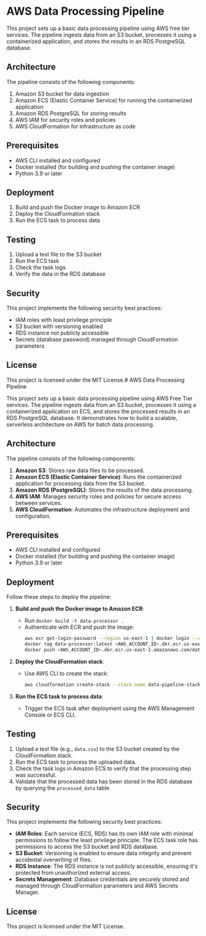# AWS Data Processing Pipeline

This project sets up a basic data processing pipeline using AWS free tier services. The pipeline ingests data from an S3 bucket, processes it using a containerized application, and stores the results in an RDS PostgreSQL database.

## Architecture

The pipeline consists of the following components:

1. Amazon S3 bucket for data ingestion
2. Amazon ECS (Elastic Container Service) for running the containerized application
3. Amazon RDS PostgreSQL for storing results
4. AWS IAM for security roles and policies
5. AWS CloudFormation for infrastructure as code

## Prerequisites

- AWS CLI installed and configured
- Docker installed (for building and pushing the container image)
- Python 3.9 or later

## Deployment

1. Build and push the Docker image to Amazon ECR
2. Deploy the CloudFormation stack
3. Run the ECS task to process data

## Testing

1. Upload a test file to the S3 bucket
2. Run the ECS task
3. Check the task logs
4. Verify the data in the RDS database

## Security

This project implements the following security best practices:

- IAM roles with least privilege principle
- S3 bucket with versioning enabled
- RDS instance not publicly accessible
- Secrets (database password) managed through CloudFormation parameters

## License

This project is licensed under the MIT License.# AWS Data Processing Pipeline

This project sets up a basic data processing pipeline using AWS Free Tier services. The pipeline ingests data from an S3 bucket, processes it using a containerized application on ECS, and stores the processed results in an RDS PostgreSQL database. It demonstrates how to build a scalable, serverless architecture on AWS for batch data processing.

## Architecture

The pipeline consists of the following components:

1. **Amazon S3**: Stores raw data files to be processed.
2. **Amazon ECS (Elastic Container Service)**: Runs the containerized application for processing data from the S3 bucket.
3. **Amazon RDS (PostgreSQL)**: Stores the results of the data processing.
4. **AWS IAM**: Manages security roles and policies for secure access between services.
5. **AWS CloudFormation**: Automates the infrastructure deployment and configuration.

## Prerequisites

- AWS CLI installed and configured
- Docker installed (for building and pushing the container image)
- Python 3.9 or later

## Deployment

Follow these steps to deploy the pipeline:

1. **Build and push the Docker image to Amazon ECR**:
   - Run `docker build -t data-processor .`
   - Authenticate with ECR and push the image:
     ```bash
     aws ecr get-login-password --region us-east-1 | docker login --username AWS --password-stdin <AWS_ACCOUNT_ID>.dkr.ecr.us-east-1.amazonaws.com
     docker tag data-processor:latest <AWS_ACCOUNT_ID>.dkr.ecr.us-east-1.amazonaws.com/data-processor:latest
     docker push <AWS_ACCOUNT_ID>.dkr.ecr.us-east-1.amazonaws.com/data-processor:latest
     ```

2. **Deploy the CloudFormation stack**:
   - Use AWS CLI to create the stack:
     ```bash
     aws cloudformation create-stack --stack-name data-pipeline-stack --template-body file://cloudformation-template.yaml --capabilities CAPABILITY_IAM
     ```

3. **Run the ECS task to process data**:
   - Trigger the ECS task after deployment using the AWS Management Console or ECS CLI.

## Testing

1. Upload a test file (e.g., `data.csv`) to the S3 bucket created by the CloudFormation stack.
2. Run the ECS task to process the uploaded data.
3. Check the task logs in Amazon ECS to verify that the processing step was successful.
4. Validate that the processed data has been stored in the RDS database by querying the `processed_data` table.

## Security

This project implements the following security best practices:

- **IAM Roles**: Each service (ECS, RDS) has its own IAM role with minimal permissions to follow the least privilege principle. The ECS task role has permissions to access the S3 bucket and RDS database.
- **S3 Bucket**: Versioning is enabled to ensure data integrity and prevent accidental overwriting of files.
- **RDS Instance**: The RDS instance is not publicly accessible, ensuring it's protected from unauthorized external access.
- **Secrets Management**: Database credentials are securely stored and managed through CloudFormation parameters and AWS Secrets Manager.

## License

This project is licensed under the MIT License.
